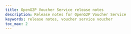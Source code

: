 ```yaml
---
title: OpenG2P Voucher Service release notes
description: Release notes for OpenG2P Voucher Service
keywords: release notes, voucher service voucher
toc_max: 2
---
```

